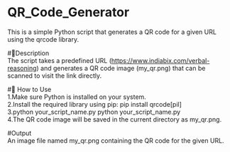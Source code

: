 # QR_Code_Generator<br>
This is a simple Python script that generates a QR code for a given URL using the qrcode library.

#📌Description<br>
The script takes a predefined URL (https://www.indiabix.com/verbal-reasoning) and generates a QR code image (my_qr.png) that can be scanned to visit the link directly.

#🚀 How to Use<br>
1.Make sure Python is installed on your system.<br>
2.Install the required library using pip:
pip install qrcode[pil] <br>
3.python your_script_name.py
python your_script_name.py<br>
4.The QR code image will be saved in the current directory as my_qr.png.

#Output<br>
An image file named my_qr.png containing the QR code for the given URL.



